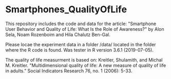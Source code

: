 # Smartphones_QualityOfLife
This repository includes the code and data for the article: "Smartphone User Behavior and Quality of Life: What Is the Role of Awareness?" by Alon Sela, Noam Rozenboim and Hila Chalutz Ben-Gal.

Please locae the experiment data in a folder /data/ located in the folder where the R code is found. 
Was tester in R version 3.6.1 (2019-07-05).

The quality of life measurment is based on: 
Kreitler, Shulamith, and Michal M. Kreitler. "Multidimensional quality of life: A new measure of quality of life in adults." Social   Indicators Research 76, no. 1 (2006): 5-33.
